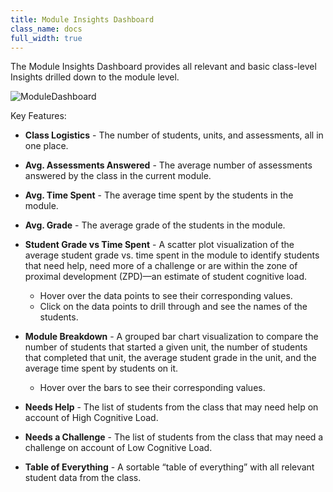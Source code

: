 ```yaml
---
title: Module Insights Dashboard
class_name: docs
full_width: true
---
```


The Module Insights Dashboard provides all relevant and basic class-level Insights drilled down to the module level.

<img alt="ModuleDashboard" src="/img/docs/insights/Module.jpg" class="simple"/>

Key Features:

- **Class Logistics** - The number of students, units, and assessments, all in one place.
- **Avg. Assessments Answered** - The average number of assessments answered by the class in the current module.
- **Avg. Time Spent** - The average time spent by the students in the module.
- **Avg. Grade** - The average grade of the students in the module.
- **Student Grade vs Time Spent** - A scatter plot visualization of the average student grade vs. time spent in the module to identify students that need help, need more of a challenge or are within the zone of proximal development (ZPD)—an estimate of student cognitive load.

    - Hover over the data points to see their corresponding values.
    - Click on the data points to drill through and see the names of the students.


- **Module Breakdown** - A grouped bar chart visualization to compare the number of students that started a given unit, the number of students that completed that unit, the average student grade in the unit, and the average time spent by students on it.

    - Hover over the bars to see their corresponding values.
    
    
- **Needs Help** - The list of students from the class that may need help on account of High Cognitive Load.
- **Needs a Challenge** - The list of students from the class that may need a challenge on account of Low Cognitive Load.
- **Table of Everything** - A sortable “table of everything” with all relevant student data from the class.
